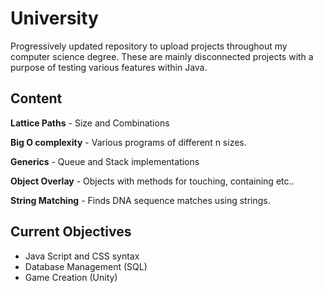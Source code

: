 # University

Progressively updated repository to upload projects throughout my computer science degree. These are mainly disconnected projects with a purpose of testing various features within Java. 


## Content

**Lattice Paths** - Size and Combinations 

**Big O complexity** - Various programs of different n sizes.

**Generics** - Queue and Stack implementations

**Object Overlay** - Objects with methods for touching, containing etc..

**String Matching** - Finds DNA sequence matches using strings.

## Current Objectives

* Java Script and CSS syntax 
* Database Management (SQL)
* Game Creation (Unity)

